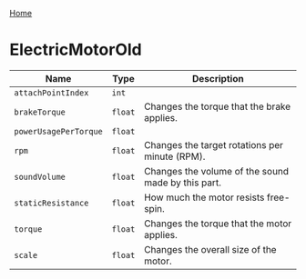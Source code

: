 [Home](https://wnp78.github.io/JunoXml/)

# ElectricMotorOld


|Name|Type|Description|
|--|--|--|
|`attachPointIndex`|`int`||
|`brakeTorque`|`float`|Changes the torque that the brake applies.|
|`powerUsagePerTorque`|`float`||
|`rpm`|`float`|Changes the target rotations per minute (RPM).|
|`soundVolume`|`float`|Changes the volume of the sound made by this part.|
|`staticResistance`|`float`|How much the motor resists free-spin.|
|`torque`|`float`|Changes the torque that the motor applies.|
|`scale`|`float`|Changes the overall size of the motor.|


